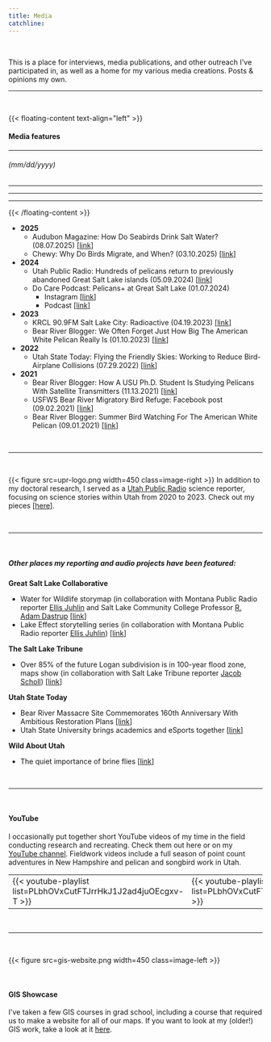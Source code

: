 ```yaml
---
title: Media
catchline:
---
```


</br>

This is a place for interviews, media publications, and other outreach I've participated in, as well as a home for my various media creations. Posts & opinions my own.

___

</br>

{{< floating-content text-align="left" >}}
#### Media features
---
###### (mm/dd/yyyy)
---
---
---
{{< /floating-content >}}

* **2025**
  + Audubon Magazine: How Do Seabirds Drink Salt Water? (08.07.2025) [[link](https://www.audubon.org/magazine/how-do-seabirds-drink-salt-water)]
  + Chewy: Why Do Birds Migrate, and When? (03.10.2025) [[link](https://www.chewy.com/education/bird-migration)]
* **2024**
  + Utah Public Radio: Hundreds of pelicans return to previously abandoned Great Salt Lake islands (05.09.2024) [[link](https://www.upr.org/environment/2024-05-09/hundreds-of-pelicans-return-to-previously-abandoned-great-salt-lake-islands)]
  + Do Care Podcast: Pelicans+ at Great Salt Lake (01.07.2024)
    - Instagram [[link](https://www.instagram.com/p/C10iM2xJUNo/?utm_source=ig_web_button_share_sheet&igsh=NTYzOWQzNmJjMA==)]
    - Podcast [[link](https://www.iheart.com/podcast/269-do-care-podcast-86554126/episode/pelicans-at-great-salt-lake-with-140124455/)]
* **2023**
  + KRCL 90.9FM Salt Lake City: Radioactive (04.19.2023) [[link](https://krcl.org/blog/radioactive-041923/)]
  + Bear River Blogger: We Often Forget Just How Big The American White Pelican Really Is (01.10.2023) [[link](https://bearriverblogger.com/how-big-american-white-pelican/)]
* **2022**
  + Utah State Today: Flying the Friendly Skies: Working to Reduce Bird-Airplane Collisions (07.29.2022) [[link](https://www.usu.edu/today/story/flying-the-friendly-skies-working-to-reduce-bird-airplane-collisions)]
* **2021**
  + Bear River Blogger: How A USU Ph.D. Student Is Studying Pelicans With Satellite Transmitters (11.13.2021) [[link](https://bearriverblogger.com/usu-student-studying-pelicans/)]
  + USFWS Bear River Migratory Bird Refuge: Facebook post (09.02.2021) [[link](https://www.facebook.com/BearRiverMBR/posts/aimee-van-tatenhove-a-phd-student-at-utah-state-university-has-spent-the-past-co/4881659655194937/)]
  + Bear River Blogger: Summer Bird Watching For The American White Pelican (09.01.2021) [[link](https://bearriverblogger.com/bird-watching-for-pelicans/)]

</br>

___

</br>

{{< figure src=upr-logo.png width=450 class=image-right >}}
In addition to my doctoral research, I served as a [Utah Public Radio](https://www.upr.org/) science reporter, focusing on science stories within Utah from 2020 to 2023. Check out my pieces [[here](https://www.upr.org/people/aimee-van-tatenhove)].

</br>

___

</br>

##### Other places my reporting and audio projects have been featured:
**Great Salt Lake Collaborative**
* Water for Wildlife storymap (in collaboration with Montana Public Radio reporter [Ellis Juhlin](https://www.mtpr.org/people/ellis-juhlin) and Salt Lake Community College Professor [R. Adam Dastrup](https://www.slcc.edu/gis/index.aspx) [[link](https://storymaps.arcgis.com/stories/357445aa8d9e4e50a82901ea667f36c6)]
* Lake Effect storytelling series (in collaboration with Montana Public Radio reporter [Ellis Juhlin](https://www.mtpr.org/people/ellis-juhlin)) [[link](https://greatsaltlakenews.org/lake-resources/great-salt-lake-voices)]

**The Salt Lake Tribune**
* Over 85% of the future Logan subdivision is in 100-year flood zone, maps show (in collaboration with Salt Lake Tribune reporter [Jacob Scholl](https://www.sltrib.com/staff/jscholl/)) [[link](https://www.sltrib.com/news/environment/2023/03/30/over-85-future-logan-subdivision/)]

**Utah State Today**
* Bear River Massacre Site Commemorates 160th Anniversary With Ambitious Restoration Plans [[link](https://www.usu.edu/today/story/upr-bear-river-massacre-site-commemorates-160th-anniversary-with-ambitious-restoration-plans/?nl=876)]
* Utah State University brings academics and eSports together [[link](https://www.usu.edu/today/story/utah-state-university-brings-academics-esports-together)]

**Wild About Utah**
* The quiet importance of brine flies [[link](https://wildaboututah.org/the-quiet-importance-of-brine-flies/)]

</br>

___

</br>

#### YouTube
I occasionally put together short YouTube videos of my time in the field conducting research and recreating. Check them out here or on my [YouTube channel](https://www.youtube.com/channel/UCcfPF8k77F6CO50X3z8fPnQ). Fieldwork videos include a full season of point count adventures in New Hampshire and pelican and songbird work in Utah.

|   |   |
| - | - |
| {{< youtube-playlist list=PLbhOVxCutFTJrrHkJ1J2ad4juOEcgxv-T >}} | {{< youtube-playlist list=PLbhOVxCutFTK0FTlQT0IkVpeGvws9FNNg >}} |


</br>

___

</br>

{{< figure src=gis-website.png width=450 class=image-left >}}

</br>

#### GIS Showcase

I've taken a few GIS courses in grad school, including a course that required us to make a website for all of our maps. If you want to look at my (older!) GIS work, take a look at it [here](https://sites.google.com/view/aimee-van-tatenhoves-gis-site/home).

</br>
</br>